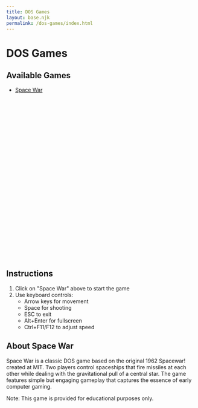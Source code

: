 ```yaml
---
title: DOS Games
layout: base.njk
permalink: /dos-games/index.html
---
```


# DOS Games

<section>

## Available Games
- [Space War](javascript:loadGame('spacewar'))

<div id="dosbox-container">
  <canvas id="jsdos"></canvas>
  <div id="loading-message" style="display: none;">Loading game...</div>
</div>

<script src="https://js-dos.com/6.22/current/js-dos.js"></script>
<script>
  const dosbox = document.getElementById('jsdos');
  const loadingMessage = document.getElementById('loading-message');
  let ci = null;
  
  // Initialize js-dos
  Dos(dosbox).ready((fs, main) => {
    console.log('DOS emulator ready');
  });

  async function loadGame(game) {
    loadingMessage.style.display = 'block';
    
    if (ci) {
      await ci.exit();
    }
    
    try {
      ci = await Dos(dosbox, { 
        wdosboxUrl: "https://js-dos.com/6.22/current/wdosbox.js",
        cycles: "auto",
        autolock: false,
        sound: true,
        canvas: dosbox,
        logging: true
      });
      
      // Mount the game directory
      await ci.mount('games');
      
      // Run the game
      await ci.run('spacewar/SPACEWAR.EXE');
      loadingMessage.style.display = 'none';
    } catch (e) {
      console.error("Game loading failed:", e);
      alert("Failed to load game. Please try again.");
      loadingMessage.style.display = 'none';
    }
  }
</script>

<style>
  #dosbox-container {
    width: 640px;
    height: 400px;
    max-width: 100%;
    margin: 2rem auto;
    border: 2px solid var(--dos-yellow);
    position: relative;
  }
  
  #jsdos {
    width: 100%;
    height: 100%;
    background: #000;
  }

  #loading-message {
    position: absolute;
    top: 50%;
    left: 50%;
    transform: translate(-50%, -50%);
    color: var(--dos-yellow);
    font-family: 'DOS', monospace;
    text-transform: uppercase;
  }

  .game-link {
    color: var(--dos-yellow);
    text-decoration: underline;
    cursor: pointer;
  }

  .game-link:hover {
    color: var(--dos-white);
  }
</style>

## Instructions
1. Click on "Space War" above to start the game
2. Use keyboard controls:
   - Arrow keys for movement
   - Space for shooting
   - ESC to exit
   - Alt+Enter for fullscreen
   - Ctrl+F11/F12 to adjust speed

## About Space War
Space War is a classic DOS game based on the original 1962 Spacewar! created at MIT. Two players control spaceships that fire missiles at each other while dealing with the gravitational pull of a central star. The game features simple but engaging gameplay that captures the essence of early computer gaming.

Note: This game is provided for educational purposes only.
</section> 